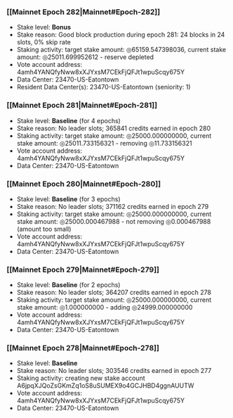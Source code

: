 ### [[Mainnet Epoch 282|Mainnet#Epoch-282]]
* Stake level: **Bonus**
* Stake reason: Good block production during epoch 281: 24 blocks in 24 slots, 0% skip rate
* Staking activity: target stake amount: ◎65159.547398036, current stake amount: ◎25011.699952612 - reserve depleted
* Vote account address: 4amh4YANQfyNww8xXJYxsM7CEkFjQFJt1wpuScqy675Y
* Data Center: 23470-US-Eatontown
* Resident Data Center(s): 23470-US-Eatontown (seniority: 1)
### [[Mainnet Epoch 281|Mainnet#Epoch-281]]
* Stake level: **Baseline** (for 4 epochs)
* Stake reason: No leader slots; 365841 credits earned in epoch 280
* Staking activity: target stake amount: ◎25000.000000000, current stake amount: ◎25011.733156321 - removing ◎11.733156321
* Vote account address: 4amh4YANQfyNww8xXJYxsM7CEkFjQFJt1wpuScqy675Y
* Data Center: 23470-US-Eatontown
### [[Mainnet Epoch 280|Mainnet#Epoch-280]]
* Stake level: **Baseline** (for 3 epochs)
* Stake reason: No leader slots; 371162 credits earned in epoch 279
* Staking activity: target stake amount: ◎25000.000000000, current stake amount: ◎25000.000467988 - not removing ◎0.000467988 (amount too small)
* Vote account address: 4amh4YANQfyNww8xXJYxsM7CEkFjQFJt1wpuScqy675Y
* Data Center: 23470-US-Eatontown
### [[Mainnet Epoch 279|Mainnet#Epoch-279]]
* Stake level: **Baseline** (for 2 epochs)
* Stake reason: No leader slots; 364207 credits earned in epoch 278
* Staking activity: target stake amount: ◎25000.000000000, current stake amount: ◎1.000000000 - adding ◎24999.000000000
* Vote account address: 4amh4YANQfyNww8xXJYxsM7CEkFjQFJt1wpuScqy675Y
* Data Center: 23470-US-Eatontown
### [[Mainnet Epoch 278|Mainnet#Epoch-278]]
* Stake level: **Baseline**
* Stake reason: No leader slots; 303546 credits earned in epoch 277
* Staking activity: creating new stake account A6jpqXJQoZsGKmZq1oS8uSUMEX9o4GCJHBD4ggnAUUTW
* Vote account address: 4amh4YANQfyNww8xXJYxsM7CEkFjQFJt1wpuScqy675Y
* Data Center: 23470-US-Eatontown